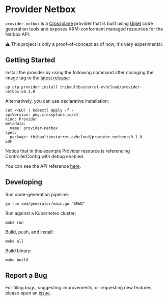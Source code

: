 # Provider Netbox

`provider-netbox` is a [Crossplane](https://crossplane.io/) provider that
is built using [Upjet](https://github.com/crossplane/upjet) code
generation tools and exposes XRM-conformant managed resources for the
Netbox API.

⚠ This project is only a proof-of-concept as of now, it's very experimental.

## Getting Started

Install the provider by using the following command after changing the image tag
to the [latest release](https://marketplace.upbound.io/providers/thibaultbustarret-ovhcloud/provider-netbox):
```
up ctp provider install thibaultbustarret-ovhcloud/provider-netbox:v0.1.0
```

Alternatively, you can use declarative installation:
```
cat <<EOF | kubectl apply -f -
apiVersion: pkg.crossplane.io/v1
kind: Provider
metadata:
  name: provider-netbox
spec:
  package: thibaultbustarret-ovhcloud/provider-netbox:v0.1.0
EOF
```

Notice that in this example Provider resource is referencing ControllerConfig with debug enabled.

You can see the API reference [here](https://doc.crds.dev/github.com/thibaultbustarret-ovhcloud/provider-netbox).

## Developing

Run code-generation pipeline:
```console
go run cmd/generator/main.go "$PWD"
```

Run against a Kubernetes cluster:

```console
make run
```

Build, push, and install:

```console
make all
```

Build binary:

```console
make build
```

## Report a Bug

For filing bugs, suggesting improvements, or requesting new features, please
open an [issue](https://github.com/thibaultbustarret-ovhcloud/provider-netbox/issues).
